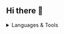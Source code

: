 ## Hi there 👋

<!--
**nicodioub/nicodioub** is a ✨ _special_ ✨ repository because its `README.md` (this file) appears on your GitHub profile.

Here are some ideas to get you started:

- 🔭 I’m currently working on ...
- 🌱 I’m currently learning ...
- 👯 I’m looking to collaborate on ...
- 🤔 I’m looking for help with ...
- 💬 Ask me about ...
- 📫 How to reach me: ...
- 😄 Pronouns: ...
- ⚡ Fun fact: ...
-->

<details>
  <summary>Languages & Tools</summary>
  
![Python](https://img.shields.io/badge/Python-blue?style=for-the-badge&logo=python&logoColor=white)
![Java](https://img.shields.io/badge/Java-red?style=for-the-badge&logo=java&logoColor=white)
![HTML](https://img.shields.io/badge/HTML-orange?style=for-the-badge&logo=html5&logoColor=white)
![CSS](https://img.shields.io/badge/CSS-blue?style=for-the-badge&logo=css3&logoColor=white)
![PHP](https://img.shields.io/badge/PHP-purple?style=for-the-badge&logo=php&logoColor=white)
![C](https://img.shields.io/badge/C-00599C?style=for-the-badge&logo=c&logoColor=white)
![Django](https://img.shields.io/badge/Django-green?style=for-the-badge&logo=django&logoColor=white)

</details>
